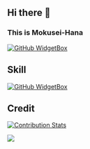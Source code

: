 ## Hi there 👋
### This is Mokusei-Hana

[![GitHub WidgetBox](https://github-widgetbox.vercel.app/api/profile?username=Mokusei-Hana&data=followers,repositories,stars,commits&theme=magic_girl)](https://github.com/Jurredr/github-widgetbox)
## Skill
[![GitHub WidgetBox](https://github-widgetbox.vercel.app/api/skills?languages=php,python,html5,mysql,markdown,linux,Javascript)](https://github.com/Jurredr/github-widgetbox)
## Credit
[![Contribution Stats](https://github-contribution-stats.vercel.app/api/?username=Mokusei-Hana)](https://github.com/LordDashMe/github-contribution-stats/)

![](https://komarev.com/ghpvc/?username=Mokusei-Hana&color=FFC0CB)
